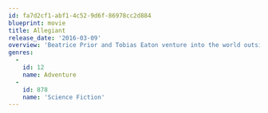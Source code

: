 ```yaml
---
id: fa7d2cf1-abf1-4c52-9d6f-86978cc2d884
blueprint: movie
title: Allegiant
release_date: '2016-03-09'
overview: 'Beatrice Prior and Tobias Eaton venture into the world outside of the fence and are taken into protective custody by a mysterious agency known as the Bureau of Genetic Welfare.'
genres:
  -
    id: 12
    name: Adventure
  -
    id: 878
    name: 'Science Fiction'
---
```

